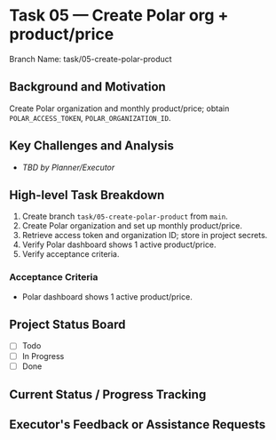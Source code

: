 # Task 05 — Create Polar org + product/price

Branch Name: task/05-create-polar-product

## Background and Motivation
Create Polar organization and monthly product/price; obtain `POLAR_ACCESS_TOKEN`, `POLAR_ORGANIZATION_ID`.

## Key Challenges and Analysis
- _TBD by Planner/Executor_

## High-level Task Breakdown
1. Create branch `task/05-create-polar-product` from `main`.
2. Create Polar organization and set up monthly product/price.
3. Retrieve access token and organization ID; store in project secrets.
4. Verify Polar dashboard shows 1 active product/price.
5. Verify acceptance criteria.

### Acceptance Criteria
- Polar dashboard shows 1 active product/price.

## Project Status Board
- [ ] Todo
- [ ] In Progress
- [ ] Done

## Current Status / Progress Tracking

## Executor's Feedback or Assistance Requests
